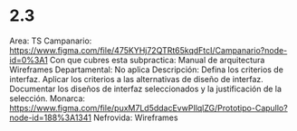 # 2.3

Area: TS
Campanario: https://www.figma.com/file/475KYHj72QTRt65kqdFtcI/Campanario?node-id=0%3A1
Con que cubres esta subpractica: Manual de arquitectura
Wireframes
Departamental: No aplica
Descripción: Defina los criterios de interfaz.
Aplicar los criterios a las alternativas de diseño de interfaz.
Documentar los diseños de interfaz seleccionados y la justificación de la selección.
Monarca: https://www.figma.com/file/puxM7Ld5ddacEvwPIlqlZG/Prototipo-Capullo?node-id=188%3A1341
Nefrovida: Wireframes